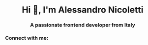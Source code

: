 <h1 align="center">Hi 👋, I'm Alessandro Nicoletti</h1>
<h3 align="center">A passionate frontend developer from Italy</h3>

<h3 align="left">Connect with me:</h3>
<p align="left">
</p>


